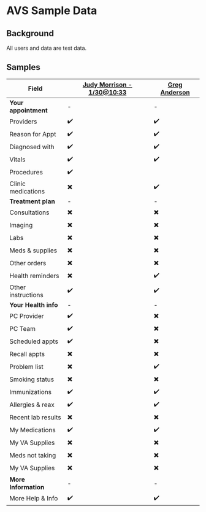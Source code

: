 # AVS Sample Data

## Background

All users and data are test data.

## Samples

| Field                | [Judy Morrison - 1/30@10:33](https://staging.va.gov/my-health/medical-records/summaries-and-notes/visit-summary/64A8CA1B63211D47FA17066559073111) | [Greg Anderson](https://staging.va.gov/my-health/medical-records/summaries-and-notes/visit-summary/19EB9013C2AEFF364817048225063901) |
| -------------------- | -- | -- |
| **Your appointment** | -  | - |
| Providers            | ✔️ | ✔️ |
| Reason for Appt      | ✔️ | ✔️ |
| Diagnosed with       | ✔️ | ✔️ |
| Vitals               | ✔️ | ✔️ |
| Procedures           | ✔️ |
| Clinic medications   | ✖️ | ✔️ |
| **Treatment plan**   | -  | - |
| Consultations        | ✖️ | ✖️ |
| Imaging              | ✖️ | ✖️ |
| Labs                 | ✖️ | ✖️ |
| Meds & supplies      | ✖️ | ✖️ |
| Other orders         | ✖️ | ✖️ |
| Health reminders     | ✖️ | ✔️ |
| Other instructions   | ✔️ | ✔️ |
| **Your Health info** | -  | - |
| PC Provider          | ✔️ | ✖️ |
| PC Team              | ✔️ | ✖️ |
| Scheduled appts      | ✔️ | ✖️ |
| Recall appts         | ✖️ | ✖️ |
| Problem list         | ✖️ | ✔️ |
| Smoking status       | ✖️ | ✖️ |
| Immunizations        | ✔️ | ✔️ |
| Allergies & reax     | ✔️ | ✔️ |
| Recent lab results   | ✖️ | ✖️ |
| My Medications       | ✔️ | ✔️ |
| My VA Supplies       | ✖️ | ✖️ |
| Meds not taking      | ✖️ | ✖️ |
| My VA Supplies       | ✖️ | ✖️ |
| **More Information** | -  | - |
| More Help & Info     | ✔️ | ✔️ |

